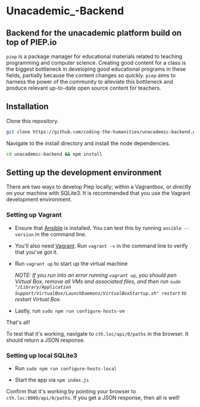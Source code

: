 # Unacademic_-Backend
## Backend for the unacademic platform build on top of PIEP.io

`piep` is a package manager for educational materials related to teaching programming and computer science.  Creating good content for a class is the biggest bottleneck in developing good educational programs in these fields, partially because the content changes so quickly. `piep` aims to harness the power of the community to alleviate this bottleneck and produce relevant up-to-date open source content for teachers.

## Installation

Clone this repository.

```sh
git clone https://github.com/coding-the-humanities/unacademic-backend.git
```

Navigate to the install directory and install the node dependencies.

```sh
cd unacademic-backend && npm install
```

## Setting up the development environment

There are two ways to develop Piep locally; within a Vagrantbox, or directly on your machine with
SQLite3. It is recommended that you use the Vagrant development environment.

### Setting up Vagrant

- Ensure that [Ansible](http://docs.ansible.com/intro_installation.html#getting-ansible) is installed.
  You can test this by running `ansible --version` in the command line.

- You'll also need [Vagrant](https://www.vagrantup.com/downloads.html).
  Run `vagrant -v` in the command line to verify that you've got it.

- Run `vagrant up` to start up the virtual machine

  *NOTE: If you run into an error running `vagrant up`, you should pen Virtual Box, remove all VMs and associated files, and then run `sudo "/Library/Application Support/VirtualBox/LaunchDaemons/VirtualBoxStartup.sh" restart` to restart Virtual Box.*

- Lastly, run `sudo npm run configure-hosts-vm`

That's all!

To test that it's working, navigate to `cth.loc/api/0/paths` in the browser. It should return a JSON response.

### Setting up local SQLite3

- Run `sudo npm run configure-hosts-local`

- Start the app via `npm index.js`

Confirm that it's working by pointing your browser to `cth.loc:8080/api/0/paths`. If you get a JSON response, then all is well!
